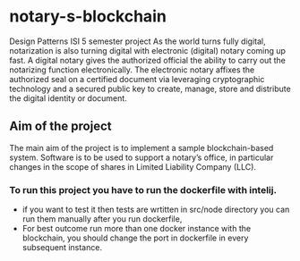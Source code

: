# notary-s-blockchain
Design Patterns ISI 5 semester project
As the world turns fully digital, notarization is also turning digital with electronic (digital) notary coming up fast. A digital notary gives the authorized official the ability to carry out the notarizing function electronically. The electronic notary affixes the authorized seal on a certified document via leveraging cryptographic technology and a secured public key to create, manage, store and distribute the digital identity or document.
## Aim of the project
The main aim of the project is to implement a sample blockchain-based system. Software is to be used to support a notary’s office, in particular changes in the scope of shares in Limited Liability Company (LLC). 

### To run this project you have to run the dockerfile with intelij.
- if you want to test it then tests are wrtitten in src/node directory you can run them manually after you run dockerfile,
- For best outcome run more than one docker instance with the blockchain, you should change the port in dockerfile in every subsequent 
instance.